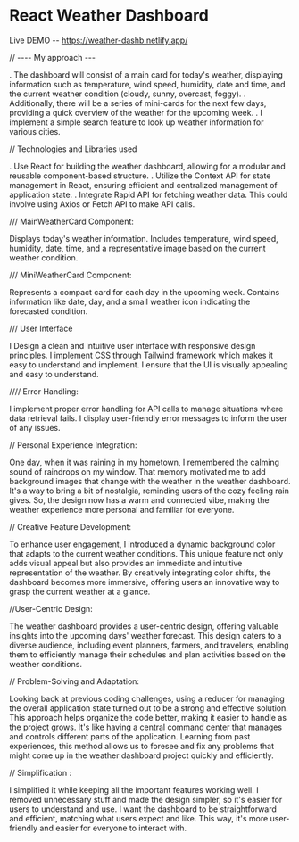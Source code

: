 # React Weather Dashboard  

Live DEMO -- https://weather-dashb.netlify.app/


//   ----  My approach  --- 

. The dashboard will consist of a main card for today's weather, displaying information such as temperature, wind speed, humidity, date and time, and the current weather condition (cloudy, sunny, overcast, foggy).
. Additionally, there will be a series of mini-cards for the next few days, providing a quick overview of the weather for the upcoming week.
. I implement a simple search feature to look up weather information for various cities.

// Technologies and Libraries used

. Use React for building the weather dashboard, allowing for a modular and reusable component-based structure.
. Utilize the Context API for state management in React, ensuring efficient and centralized management of application state.
. Integrate Rapid API for fetching weather data. This could involve using Axios or Fetch API to make API calls.

/// MainWeatherCard Component:

Displays today's weather information.
Includes temperature, wind speed, humidity, date, time, and a representative image based on the current weather condition.


/// MiniWeatherCard Component:

Represents a compact card for each day in the upcoming week.
Contains information like date, day, and a small weather icon indicating the forecasted condition.

/// User Interface 

I Design a clean and intuitive user interface with responsive design principles.
I implement CSS through Tailwind framework which makes it easy to  understand and implement.
I ensure that the UI is visually appealing and easy to understand.

//// Error Handling:

I implement proper error handling for API calls to manage situations where data retrieval fails.
I display user-friendly error messages to inform the user of any issues.

// Personal Experience Integration:

One day, when it was raining in my hometown, I remembered the calming sound of raindrops on my window. That memory motivated me to add background images that change with the weather in the weather dashboard. It's a way to bring a bit of nostalgia, reminding users of the cozy feeling rain gives. So, the design now has a warm and connected vibe, making the weather experience more personal and familiar for everyone.


// Creative Feature Development:

To enhance user engagement, I introduced a dynamic background color that adapts to the current weather conditions. This unique feature not only adds visual appeal but also provides an immediate and intuitive representation of the weather. By creatively integrating color shifts, the dashboard becomes more immersive, offering users an innovative way to grasp the current weather at a glance.


//User-Centric Design:

The weather dashboard provides a user-centric design, offering valuable insights into the upcoming days' weather forecast. This design caters to a diverse audience, including event planners, farmers, and travelers, enabling them to efficiently manage their schedules and plan activities based on the weather conditions.

// Problem-Solving and Adaptation:

Looking back at previous coding challenges, using a reducer for managing the overall application state turned out to be a strong and effective solution. This approach helps organize the code better, making it easier to handle as the project grows. It's like having a central command center that manages and controls different parts of the application. Learning from past experiences, this method allows us to foresee and fix any problems that might come up in the weather dashboard project quickly and efficiently.


//  Simplification :

 I simplified it while keeping all the important features working well. I removed unnecessary stuff and made the design simpler, so it's easier for users to understand and use. I want the dashboard to be straightforward and efficient, matching what users expect and like. This way, it's more user-friendly and easier for everyone to interact with.
